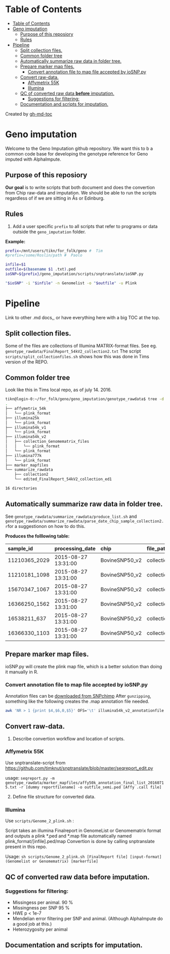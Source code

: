 Table of Contents
=================

  * [Table of Contents](#table-of-contents)
  * [Geno imputation](#geno-imputation)
    * [Purpose of this reposiory](#purpose-of-this-reposiory)
    * [Rules](#rules)
  * [Pipeline](#pipeline)
    * [Split collection files.](#split-collection-files)
    * [Common folder tree](#common-folder-tree)
    * [Automatically summarize raw data in folder tree.](#automatically-summarize-raw-data-in-folder-tree)
    * [Prepare marker map files.](#prepare-marker-map-files)
      * [Convert annotation file to map file accepted by ioSNP.py](#convert-annotation-file-to-map-file-accepted-by-iosnppy)
    * [Convert raw-data.](#convert-raw-data)
      * [Affymetrix 55K](#affymetrix-55k)
      * [Illumina](#illumina)
    * [QC of converted raw data <strong>before</strong> imputation.](#qc-of-converted-raw-data-before-imputation)
      * [Suggestions for filtering:](#suggestions-for-filtering)
    * [Documentation and scripts for imputation.](#documentation-and-scripts-for-imputation)

Created by [gh-md-toc](https://github.com/ekalinin/github-markdown-toc)


# Geno imputation
Welcome to the Geno Imputation github repository. We want this to b a common code base for developing the genotype reference for Geno imputed with AlphaImpute. 

## Purpose of this reposiory
**Our goal** is to write scripts that both document and does the convertion from Chip raw-data and imputation. We should be able to run the scripts regardless of if we are sitting in Ås or Edinburg.

## Rules
1. Add a user specific `prefix` to all scripts that refer to programs or data outside the `geno_imputation` folder. 

**Example:**
```sh
prefix=/mnt/users/tikn/for_folk/geno #  Tim  
#prefix=/some/Roslin/path #  Paolo 

infile=$1
outfile=$(basename $1 .txt).ped 
ioSNP=${prefix}/geno_imputation/scripts/snptranslate/ioSNP.py

"$ioSNP" -i "$infile" -n Genomelist -o "$outfile" -u Plink
```
# Pipeline
Link to other .md docs,, or have everything here with a big TOC at the top. 

## Split collection files.
Some of the files are collections of Illumina MATRIX-format files. See eg. `genotype_rawdata/FinalReport_54kV2_collection2.txt`
The script `scripts/split_collectionfiles.sh` shows how this was done in Tims version of the REPO. 

## Common folder tree
Look like this in Tims local repo, as of july 14. 2016.
```sh
tikn@login-0:~/for_folk/geno/geno_imputation/genotype_rawdata$ tree -d
.
├── affymetrix_54k
│   └── plink_format
├── illumina25k
│   └── plink_format
├── illumina54k_v1
│   └── plink_format
├── illumina54k_v2
│   ├── collection_Genomematrix_files
│   │   └── plink_format
│   └── plink_format
├── illumina777k
│   └── plink_format
├── marker_mapfiles
└── summarize_rawdata
    ├── collection2
    └── edited_FinalReport_54kV2_collection_ed1

16 directories

```

## Automatically summarize raw data in folder tree. 
See `genotype_rawdata/summarize_rawdata/produce_list.sh` and `genotype_rawdata/summarize_rawdata/parse_date_chip_sample_collection2.r`for a suggestionon on how to do this.

**Produces the folllowing table:**

|sample_id     |processing_date     |chip           |file_path       |file |
|:-------------|:-------------------|:--------------|:---------------|:----|
|11210365_2029 |2015-08-27 13:31:00 |BovineSNP50_v2 |collection2/xaa |xaa  |
|11210181_1098 |2015-08-27 13:31:00 |BovineSNP50_v2 |collection2/xaa |xaa  |
|15670347_1067 |2015-08-27 13:31:00 |BovineSNP50_v2 |collection2/xaa |xaa  |
|16366250_1562 |2015-08-27 13:31:00 |BovineSNP50_v2 |collection2/xaa |xaa  |
|16538211_637  |2015-08-27 13:31:00 |BovineSNP50_v2 |collection2/xaa |xaa  |
|16366330_1103 |2015-08-27 13:31:00 |BovineSNP50_v2 |collection2/xaa |xaa  |

## Prepare marker map files.  
ioSNP.py will create the plink map file, which is a better solution than doing it manually in R. 
### Convert annotation file to map file accepted by ioSNP.py
Annotation files can be [downloaded from SNPchimp](http://bioinformatics.tecnoparco.org/SNPchimp/index.php/download/download-cow-data)
After `gunzipping`, something like the following creates the .map annotation file needed. 
```sh
awk 'NR > 1 {print $4,$6,0,$5}' OFS='\t' illumina54k_v2_annotationfile.txt > illumina54k_v2_annotationfile.map
```
## Convert raw-data.
1. Describe convertion workflow and location of scripts.

### Affymetrix 55K
Use snptranslate-script from https://github.com/timknut/snptranslate/blob/master/seqreport_edit.py

usage: `seqreport.py -m genotype_rawdata/marker_mapfiles/affy50k_annotation_final_list_20160715.txt -r [dummy reportfilename] -o outfile_semi.ped [Affy .call file]`

2. Define file structure for converted data.

### Illumina
Use `scripts/Genome_2_plink.sh` : 

Script takes an illumina Finalreport in GenomeList or Genomematrix format and outputs
a plink *.ped and *.map file automatically named plink_format/[infile].ped/map
Convertion is done by calling snptranslate present in this repo.

Usage: `sh scripts/Genome_2_plink.sh [FinalReport file] [input-format](Genomelist or Genomematrix) [markerfile]`

## QC of converted raw data **before** imputation. 
### Suggestions for filtering:
* Missingess per animal. 90 % 
* Missingness per SNP 95 %
* HWE p < 1e-7
* Mendelian error filtering per SNP and animal. (Although AlphaImpute do a good job at this.)
* Heterozygosity per animal

## Documentation and scripts for imputation.
